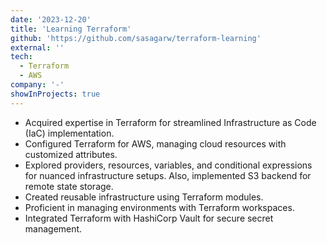 ```yaml
---
date: '2023-12-20'
title: 'Learning Terraform'
github: 'https://github.com/sasagarw/terraform-learning'
external: ''
tech:
  - Terraform
  - AWS
company: '-'
showInProjects: true
---
```


- Acquired expertise in Terraform for streamlined Infrastructure as Code (IaC) implementation.
- Configured Terraform for AWS, managing cloud resources with customized attributes.
- Explored providers, resources, variables, and conditional expressions for nuanced infrastructure setups. Also, implemented S3 backend for remote state storage.
- Created reusable infrastructure using Terraform modules.
- Proficient in managing environments with Terraform workspaces.
- Integrated Terraform with HashiCorp Vault for secure secret management.
